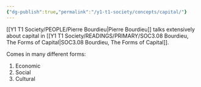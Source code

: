 ```yaml
---
{"dg-publish":true,"permalink":"/y1-t1-society/concepts/capital/"}
---
```



[[Y1 T1 Society/PEOPLE/Pierre Bourdieu\|Pierre Bourdieu]] talks extensively about capital in [[Y1 T1 Society/READINGS/PRIMARY/SOC3.08 Bourdieu, The Forms of Capital\|SOC3.08 Bourdieu, The Forms of Capital]]. 

Comes in many different forms:
1. Economic
2. Social
3. Cultural
